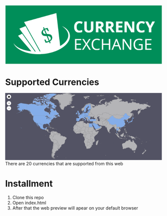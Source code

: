 ![](https://github.com/asemshaath/Currency-Exchange/blob/main/logo.png)
# Supported Currencies #
![](https://github.com/asemshaath/Currency-Exchange/blob/main/Images/amCharts.png)
There are 20 currencies that are supported from this web
# Installment #
1) Clone this repo
2) Open index.html
3) After that the web preview will apear on your default browser


